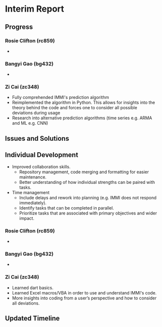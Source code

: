 # Interim Report

## Progress
### Rosie Clifton (rc859) 
- 

### Bangyi Gao (bg432)
- 

### Zi Cai (zc348)
- Fully comprehended IMMI's prediction algorithm
- Reimplemented the algorithm in Python. This allows for insights into the theory behind the code and forces one to consider all possible deviations during usage
- Research into alternative prediction algorithms (time series e.g. ARMA and ML e.g. CNN)

## Issues and Solutions


## Individual Development
- Improved collaboration skills.
  - Repository management, code merging and formatting for easier maintenance.
  - Better understanding of how individual strengths can be paired with tasks.
- Time management
  - Include delays and rework into planning (e.g. IMMI does not respond immediately).
  - Identify tasks that can be completed in parallel.
  - Prioritize tasks that are associated with primary objectives and wider impact.

### Rosie Clifton (rc859) 
- 

### Bangyi Gao (bg432)
- 

### Zi Cai (zc348)
- Learned dart basics.
- Learned Excel macros/VBA in order to use and understand IMMI's code.
- More insights into coding from a user’s perspective and how to consider all deviations.

## Updated Timeline
